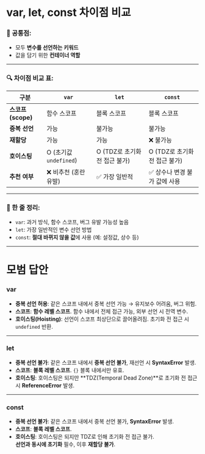 # var, let, const 차이점 비교

### 📘 공통점:
- 모두 **변수를 선언하는 키워드**
- 값을 담기 위한 **컨테이너 역할**

---

### 🔍 차이점 비교 표:

| 구분              | `var`                   | `let`                               | `const`                             |
|-------------------|-------------------------|-------------------------------------|-------------------------------------|
| **스코프(scope)** | 함수 스코프              | 블록 스코프                         | 블록 스코프                         |
| **중복 선언**     | 가능                    | 불가능                              | 불가능                              |
| **재할당**        | 가능                    | 가능                                | ❌ 불가능                           |
| **호이스팅**      | O (초기값 `undefined`)  | O (TDZ로 초기화 전 접근 불가)       | O (TDZ로 초기화 전 접근 불가)       |
| **추천 여부**     | ❌ 비추천 (혼란 유발)    | ✅ 가장 일반적                       | ✅ 상수나 변경 불가 값에 사용        |

---

### 🎯 한 줄 정리:
- `var`: 과거 방식, 함수 스코프, 버그 유발 가능성 높음
- `let`: 가장 일반적인 변수 선언 방법
- `const`: **절대 바뀌지 않을 값**에 사용 (예: 설정값, 상수 등)

---

# **모범 답안**

### **var**
- **중복 선언 허용**: 같은 스코프 내에서 중복 선언 가능 → 유지보수 어려움, 버그 위험.
- **스코프**: **함수 레벨 스코프**. 함수 내에서 전체 접근 가능, 외부 선언 시 전역 변수.
- **호이스팅(Hoisting)**: 선언이 스코프 최상단으로 끌어올려짐. 초기화 전 접근 시 `undefined` 반환.

---

### **let**
- **중복 선언 불가**: 같은 스코프 내에서 **중복 선언 불가**, 재선언 시 **SyntaxError** 발생.
- **스코프**: **블록 레벨 스코프**. `{}` 블록 내에서만 유효.
- **호이스팅**: 호이스팅은 되지만 **TDZ(Temporal Dead Zone)**로 초기화 전 접근 시 **ReferenceError** 발생.

---

### **const**
- **중복 선언 불가**: 같은 스코프 내에서 중복 선언 불가, **SyntaxError** 발생.
- **스코프**: **블록 레벨 스코프**.
- **호이스팅**: 호이스팅은 되지만 TDZ로 인해 초기화 전 접근 불가.  
  **선언과 동시에 초기화** 필수, 이후 **재할당 불가**.

